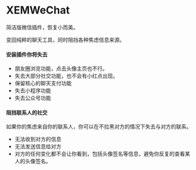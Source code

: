 # XEMWeChat

简洁版微信插件，恢复小而美。

变回纯粹的聊天工具，同时阻挡各种焦虑信息来源。

#### 安装插件你将失去

- 朋友圈浏览功能，点击头像主页也不行。
- 失去大部分社交功能，也不会有小红点出现。
- 保留核心的聊天支付功能
- 失去小程序功能
- 失去公众号功能
  
#### 阻挡联系人的社交

如果你的焦虑来自你的联系人，你可以在不拉黑对方的情况下失去与对方的联系。

- 无法收到对方的信息
- 无法发送信息给对方
- 对方的任何变化都不会让你看到，包括头像签名等信息，避免你反复的查看某人的头像签名。
  
